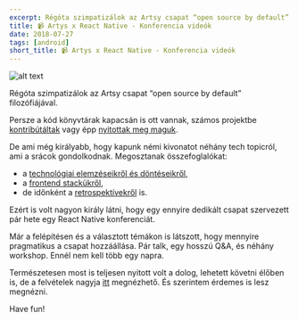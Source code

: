 ```yaml
---
excerpt: Régóta szimpatizálok az Artsy csapat “open source by default” filozófiájával. Király, hogy egy ennyire dedikált csapat szervezett pár hete egy React Native konferenciát.
title: 📹 Artys x React Native - Konferencia videók
date: 2018-07-27
tags: [android]
short_title: 📹 Artys x React Native - Konferencia videók
---
```


![alt text](https://appcraft.hu/assets/img/artsy-rn-conf-01.png)

Régóta szimpatizálok az Artsy csapat “open source by default” filozófiájával.

Persze a kód könyvtárak kapacsán is ott vannak, számos projektbe [kontribútáltak](http://bit.ly/gh-cocoapods) vagy épp [nyitottak meg maguk](http://bit.ly/gh-artsy).

De ami még királyabb, hogy kapunk némi kivonatot néhány tech topicról, ami a srácok gondolkodnak.  Megosztanak összefoglalókat:
- a [technológiai elemzéseikről és döntéseikről](http://bit.ly/rn-navigation-choices),
- a [frontend stackükről](http://bit.ly/artsy-fe-stack),
- de időnként a [retrospektívekről]((http://bit.ly/artsy-rn-retro)) is.

Ezért is volt nagyon király látni, hogy egy ennyire dedikált csapat szervezett pár hete egy React Native konferenciát.

Már a felépítésen és a választott témákon is látszott, hogy mennyire pragmatikus a csapat hozzáállása. Pár talk, egy hosszú Q&A, és néhány workshop. Ennél nem kell több egy napra.

Természetesen most is teljesen nyitott volt a dolog, lehetett követni élőben is, de a felvételek nagyja [itt](http://bit.ly/artsy-rn-conf) megnézhető. És szerintem érdemes is lesz megnézni.

Have fun!
